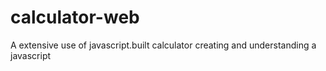 # calculator-web
A extensive use of javascript.built calculator creating and understanding a javascript
